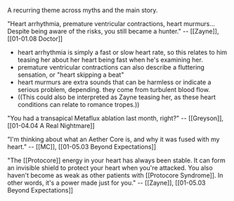 A recurring theme across myths and the main story.

"Heart arrhythmia, premature ventricular contractions, heart murmurs... Despite being aware of the risks, you still became a hunter." -- [[Zayne]], [[01-01.08 Doctor]]
* heart arrhythmia is simply a fast or slow heart rate, so this relates to him teasing her about her heart being fast when he's examining her.
* premature ventricular contractions can also describe a fluttering sensation, or "heart skipping a beat"
* heart murmurs are extra sounds that can be harmless or indicate a serious problem, depending. they come from turbulent blood flow.
* ((This could also be interpreted as Zayne teasing her, as these heart conditions can relate to romance tropes.))

"You had a transapical Metaflux ablation last month, right?" -- [[Greyson]], [[01-04.04 A Real Nightmare]]

"I'm thinking about what an Aether Core is, and why it was fused with my heart." -- [[MC]], [[01-05.03 Beyond Expectations]]

"The [[Protocore]] energy in your heart has always been stable. It can form an invisible shield to protect your heart when you're attacked. You also haven't become as weak as other patients with [[Protocore Syndrome]]. In other words, it's a power made just for you." -- [[Zayne]], [[01-05.03 Beyond Expectations]]